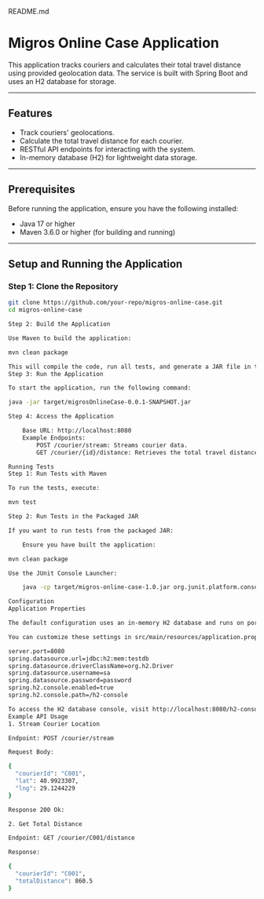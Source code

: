 README.md

# Migros Online Case Application

This application tracks couriers and calculates their total travel distance using provided geolocation data. The service is built with Spring Boot and uses an H2 database for storage.

---

## Features
- Track couriers' geolocations.
- Calculate the total travel distance for each courier.
- RESTful API endpoints for interacting with the system.
- In-memory database (H2) for lightweight data storage.

---

## Prerequisites
Before running the application, ensure you have the following installed:
- Java 17 or higher
- Maven 3.6.0 or higher (for building and running)


---

## Setup and Running the Application

### Step 1: Clone the Repository
```bash
git clone https://github.com/your-repo/migros-online-case.git
cd migros-online-case

Step 2: Build the Application

Use Maven to build the application:

mvn clean package

This will compile the code, run all tests, and generate a JAR file in the target/ directory.
Step 3: Run the Application

To start the application, run the following command:

java -jar target/migrosOnlineCase-0.0.1-SNAPSHOT.jar

Step 4: Access the Application

    Base URL: http://localhost:8080
    Example Endpoints:
        POST /courier/stream: Streams courier data.
        GET /courier/{id}/distance: Retrieves the total travel distance for a courier.

Running Tests
Step 1: Run Tests with Maven

To run the tests, execute:

mvn test

Step 2: Run Tests in the Packaged JAR

If you want to run tests from the packaged JAR:

    Ensure you have built the application:

mvn clean package

Use the JUnit Console Launcher:

    java -cp target/migros-online-case-1.0.jar org.junit.platform.console.ConsoleLauncher --scan-classpath

Configuration
Application Properties

The default configuration uses an in-memory H2 database and runs on port 8080.

You can customize these settings in src/main/resources/application.properties:

server.port=8080
spring.datasource.url=jdbc:h2:mem:testdb
spring.datasource.driverClassName=org.h2.Driver
spring.datasource.username=sa
spring.datasource.password=password
spring.h2.console.enabled=true
spring.h2.console.path=/h2-console

To access the H2 database console, visit http://localhost:8080/h2-console and use the credentials from the properties file.
Example API Usage
1. Stream Courier Location

Endpoint: POST /courier/stream

Request Body:

{
  "courierId": "C001",
  "lat": 40.9923307,
  "lng": 29.1244229
}

Response 200 Ok:

2. Get Total Distance

Endpoint: GET /courier/C001/distance

Response:

{
  "courierId": "C001",
  "totalDistance": 860.5
}

